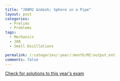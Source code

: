 ```yaml
---
title: "J08M2 &ndash; Sphere in a Pipe"
layout: post
categories:
  - Prelims
  - Problems
tags:
  - Mechanics
  - J08
  - Small Oscillations

permalink: /:categories/:year/:month/M2:output_ext
comments: false
---
```

<object data="2008J2M.pdf" type="application/pdf" width="100%" height="500"></object>
<div class="message"><a href='https://princetonprelim.com/prelim/20/'>Check for solutions to this year's exam</a></div>